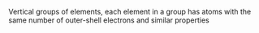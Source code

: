 Vertical groups of elements, each element in a group has atoms with the same number of outer-shell electrons and similar properties